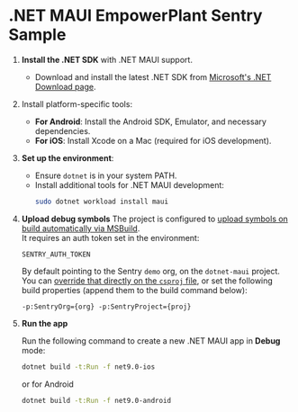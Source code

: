 # .NET MAUI EmpowerPlant Sentry Sample

1. **Install the .NET SDK** with .NET MAUI support.
    - Download and install the latest .NET SDK from [Microsoft's .NET Download page](https://dotnet.microsoft.com/download).

2. Install platform-specific tools:
    - **For Android**: Install the Android SDK, Emulator, and necessary dependencies.
    - **For iOS**: Install Xcode on a Mac (required for iOS development).

3. **Set up the environment**:
    - Ensure `dotnet` is in your system PATH.
    - Install additional tools for .NET MAUI development:
      ```bash
      sudo dotnet workload install maui
      ```
4. **Upload debug symbols**
    The project is configured to [upload symbols on build automatically via MSBuild](https://docs.sentry.io/platforms/dotnet/guides/maui/configuration/msbuild/).  
    It requires an auth token set in the environment:  

    ```
    SENTRY_AUTH_TOKEN
    ```
    
    By default pointing to the Sentry `demo` org, on the `dotnet-maui` project.
    You can [override that directly on the `csproj` file](DotNetMaui.csproj#L45-L46),
    or set the following build properties (append them to the build command below):

    `-p:SentryOrg={org} -p:SentryProject={proj}`

5. **Run the app**

   Run the following command to create a new .NET MAUI app in **Debug** mode:
   ```bash
   dotnet build -t:Run -f net9.0-ios
   ```
   or for Android
   ```bash
   dotnet build -t:Run -f net9.0-android
   ```
